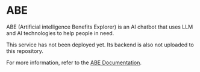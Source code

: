 # ABE
ABE (Artificial intelligence Benefits Explorer) is an AI chatbot that uses LLM and AI technologies to help people in need.

This service has not been deployed yet. Its backend is also not uploaded to this repository.


For more information, refer to the [ABE Documentation](https://github.com/2bf/ABE/blob/main/ABE%20Documentation%20and%20Requirements.pdf).
